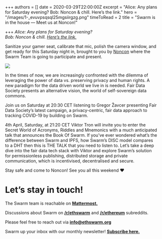 +++
authors = []
date = 2020-03-29T22:00:00Z
excerpt = "Alice: Any plans for Saturday evening? Bob: Noncon & chill. Here’s the link."
hero = "/images/1-_evuvpsqsql25mgsiirgzg.png"
timeToRead = 2
title = "Swarm is in the house — Meet us at Noncon!"

+++
_Alice: Any plans for Saturday evening?  
Bob: Noncon & chill._ [_Here’s the link._](https://noncon.org/)

Sanitize your gamer seat, calibrate that mic, polish the camera window, and get ready for this Saturday night in, brought to you by [Noncon](https://noncon.org/) where the Swarm Team is going to participate and present.

![](/images/1-_evuvpsqsql25mgsiirgzg.png)

In the times of now, we are increasingly confronted with the dilemma of leveraging the power of data vs. preserving privacy and human rights. A new paradigm for the data driven world we live in is needed. Fair Data Society presents an alternative vision, the world of self-sovereign data commons.

Join us on Saturday at 20:30 CET listening to Gregor Žavcer presenting Fair Data Society’s latest campaign, a privacy-centric, fair data approach to tracking COVID-19 by building on Swarm.

4th April, Saturday, at 21:20 CET Viktor Tron will invite you to enter the Secret World of Acronyms, Riddles and Mnemonics with a much anticipated talk that announces the Book Of Swarm. If you’ve ever wondered what’s the difference between Swarm and IPFS, how Swarm’s DISC model compares to a DHT then this is THE TALK that you need to listen to. Let’s take a deep dive into the fair data tech stack with Viktor and explore Swarm’s solution for permissionless publishing, distributed storage and private communication, which is incentivised, decentralised and secure.

Stay safe and come to Noncon! See you all this weekend ❤

# Let’s stay in touch!

The Swarm team is reachable on [**Mattermost.**](http://beehive.ethswarm.org/)

Discussions about Swarm on [**/r/ethswarm**](https://www.reddit.com/r/ethswarm) and [**/r/ethereum**](https://www.reddit.com/r/ethereum) subreddits.

Please feel free to reach out via [**info@ethswarm.org**](mailto:info@ethswarm.org)

Swarm up your inbox with our monthly newsletter! [**Subscribe here.**](https://mailchi.mp/3871b41953e3/swarm-newsletter-signup)